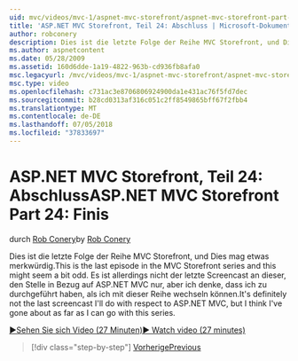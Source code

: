 ```yaml
---
uid: mvc/videos/mvc-1/aspnet-mvc-storefront/aspnet-mvc-storefront-part-24-finis
title: 'ASP.NET MVC Storefront, Teil 24: Abschluss | Microsoft-Dokumentation'
author: robconery
description: Dies ist die letzte Folge der Reihe MVC Storefront, und Dies mag etwas merkwürdig. Es ist allerdings nicht der letzte Screencast an dieser, den Stelle in Bezug auf ASP.NET nur...
ms.author: aspnetcontent
ms.date: 05/28/2009
ms.assetid: 160d6dde-1a19-4822-963b-cd936fb8afa0
msc.legacyurl: /mvc/videos/mvc-1/aspnet-mvc-storefront/aspnet-mvc-storefront-part-24-finis
msc.type: video
ms.openlocfilehash: c731ac3e8706806924900da1e431ac76f5fd7dec
ms.sourcegitcommit: b28cd0313af316c051c2ff8549865bff67f2fbb4
ms.translationtype: MT
ms.contentlocale: de-DE
ms.lasthandoff: 07/05/2018
ms.locfileid: "37833697"
---
```

<a name="aspnet-mvc-storefront-part-24-finis"></a><span data-ttu-id="ef7ae-104">ASP.NET MVC Storefront, Teil 24: Abschluss</span><span class="sxs-lookup"><span data-stu-id="ef7ae-104">ASP.NET MVC Storefront Part 24: Finis</span></span>
====================
<span data-ttu-id="ef7ae-105">durch [Rob Conery](https://github.com/robconery)</span><span class="sxs-lookup"><span data-stu-id="ef7ae-105">by [Rob Conery](https://github.com/robconery)</span></span>

<span data-ttu-id="ef7ae-106">Dies ist die letzte Folge der Reihe MVC Storefront, und Dies mag etwas merkwürdig.</span><span class="sxs-lookup"><span data-stu-id="ef7ae-106">This is the last episode in the MVC Storefront series and this might seem a bit odd.</span></span> <span data-ttu-id="ef7ae-107">Es ist allerdings nicht der letzte Screencast an dieser, den Stelle in Bezug auf ASP.NET MVC nur, aber ich denke, dass ich zu durchgeführt haben, als ich mit dieser Reihe wechseln können.</span><span class="sxs-lookup"><span data-stu-id="ef7ae-107">It's definitely not the last screencast I'll do with respect to ASP.NET MVC, but I think I've gone about as far as I can go with this series.</span></span>

[<span data-ttu-id="ef7ae-108">&#9654;Sehen Sie sich Video (27 Minuten)</span><span class="sxs-lookup"><span data-stu-id="ef7ae-108">&#9654; Watch video (27 minutes)</span></span>](https://channel9.msdn.com/Blogs/ASP-NET-Site-Videos/aspnet-mvc-storefront-part-24-finis)

> [!div class="step-by-step"]
> [<span data-ttu-id="ef7ae-109">Vorherige</span><span class="sxs-lookup"><span data-stu-id="ef7ae-109">Previous</span></span>](aspnet-mvc-storefront-part-23-getting-started-with-domain-driven-design.md)
